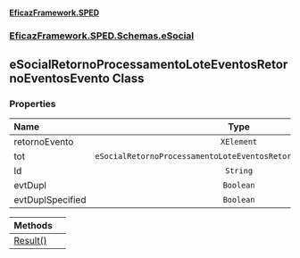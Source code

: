 #### [EficazFramework.SPED](EficazFrameworkSPED.md 'EficazFramework SPED')
### [EficazFramework.SPED.Schemas.eSocial](EficazFramework.SPED.Schemas.eSocial.md 'EficazFramework.SPED.Schemas.eSocial')

## eSocialRetornoProcessamentoLoteEventosRetornoEventosEvento Class
### Properties

| Name | Type | |
| :--- | :---: | :--- |
| retornoEvento | `XElement` |  |
| tot | `eSocialRetornoProcessamentoLoteEventosRetornoEventosEventoTot[]` |  |
| Id | `String` |  |
| evtDupl | `Boolean` |  |
| evtDuplSpecified | `Boolean` |  |

| Methods | |
| :--- | :--- |
| [Result()](EficazFramework.SPED.Schemas.eSocial/eSocialRetornoProcessamentoLoteEventosRetornoEventosEvento/Result().md 'EficazFramework.SPED.Schemas.eSocial.eSocialRetornoProcessamentoLoteEventosRetornoEventosEvento.Result()') | |
